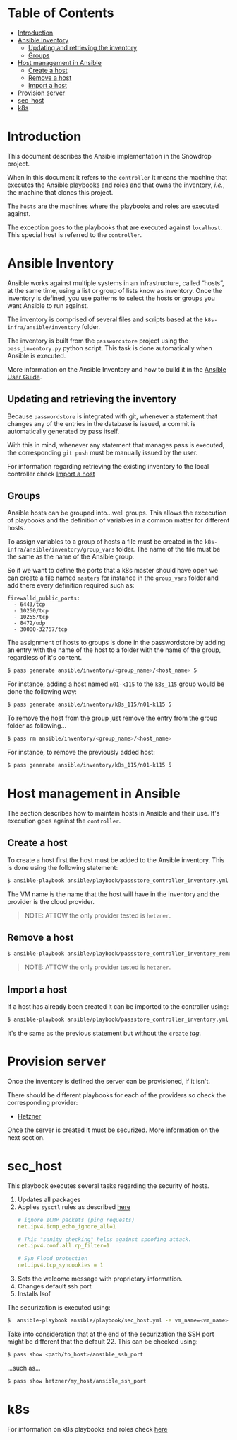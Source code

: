 # Table of Contents

   * [Introduction](#introduction)
   * [Ansible Inventory](#ansible-inventory)
      * [Updating and retrieving the inventory](#updating-and-retrieving-the-inventory)
      * [Groups](#groups)
   * [Host management in Ansible](#host-management-in-ansible)
      * [Create a host](#create-a-host)
      * [Remove a host](#remove-a-host)
      * [Import a host](#import-a-host)
   * [Provision server](#provision-server)
   * [sec_host](#sec_host)
   * [k8s](#k8s)

# Introduction

This document describes the Ansible implementation in the Snowdrop project.

When in this document it refers to the `controller` it means the machine that executes the Ansible playbooks and roles and that owns the inventory, *i.e.*, the 
machine that clones this project.

The `hosts` are the machines where the playbooks and roles are executed against. 

The exception goes to the playbooks that are executed against `localhost`. This special host is referred to the `controller`. 

# Ansible Inventory

Ansible works against multiple systems in an infrastructure, called “hosts”, at the same time, using a list or group of lists know as inventory. 
Once the inventory is defined, you use patterns to select the hosts or groups you want Ansible to run against.

The inventory is comprised of several files and scripts based at the `k8s-infra/ansible/inventory` folder.

The inventory is built from the `passwordstore` project using the `pass_inventory.py` python script. This task is done automatically when Ansible is executed.

More information on the Ansible Inventory and how to build it in the [Ansible User Guide](https://docs.ansible.com/ansible/latest/user_guide/intro_inventory.html).

## Updating and retrieving the inventory

Because `passwordstore` is integrated with git, whenever a statement that changes any of the entries in the database is issued, a commit is automatically generated by pass itself.

With this in mind, whenever any statement that manages pass is executed, the corresponding `git push` must be manually issued by the user.

For information regarding retrieving the existing inventory to the local controller check [Import a host](#Import-a-host)

## Groups

Ansible hosts can be grouped into...well groups. This allows the excecution of playbooks and the definition of variables in a common matter for different hosts. 

To assign variables to a group of hosts a file must be created in the  `k8s-infra/ansible/inventory/group_vars` folder. The name of the file must be the same
as the name of the Ansible group.

So if we want to define the ports that a k8s master should have open we can create a file named `masters` for instance in the `group_vars` folder and add there
every definition required such as:

```
firewalld_public_ports:
  - 6443/tcp
  - 10250/tcp
  - 10255/tcp
  - 8472/udp
  - 30000-32767/tcp
```

The assignment of hosts to groups is done in the passwordstore by adding an entry with the name of the host to a folder with the name of the group, regardless of it's content.

```bash
$ pass generate ansible/inventory/<group_name>/<host_name> 5
```

For instance, adding a host named `n01-k115` to the `k8s_115` group would be done the following way:

```bash
$ pass generate ansible/inventory/k8s_115/n01-k115 5
```

To remove the host from the group just remove the entry from the group folder as following...

```bash
$ pass rm ansible/inventory/<group_name>/<host_name>
```

For instance, to remove the previously added host:

```bash
$ pass generate ansible/inventory/k8s_115/n01-k115 5
```

# Host management in Ansible

The section describes how to maintain hosts in Ansible and their use. It's execution goes against the `controller`.

## Create a host

To create a host first the host must be added to the Ansible inventory. This is done using the following statement:

```bash
$ ansible-playbook ansible/playbook/passstore_controller_inventory.yml -e vm_name=<vm_name> -e pass_provider=<provider> --tag "create"
```

The VM name is the name that the host will have in the inventory and the provider is the cloud provider. 

> NOTE: ATTOW the only provider tested is `hetzner`. 

## Remove a host 

```bash
$ ansible-playbook ansible/playbook/passstore_controller_inventory_remove.yml -e vm_name=<vm_name> -e pass_provider=<provider>
```

> NOTE: ATTOW the only provider tested is `hetzner`. 

## Import a host

If a host has already been created it can be imported to the controller using:

```bash
$ ansible-playbook ansible/playbook/passstore_controller_inventory.yml -e vm_name=<vm_name> -e pass_provider=<provider>
```

It's the same as the previous statement but without the `create` *tag*.

# Provision server

Once the inventory is defined the server can be provisioned, if it isn't.

There should be different playbooks for each of the providers so check the corresponding provider:

* [Hetzner](../../hetzner/README-cloud.md)

Once the server is created it must be securized. More information on the next section.

# sec_host

This playbook executes several tasks regarding the security of hosts.

1. Updates all packages
1. Applies `sysctl` rules as described [here](https://linoxide.com/how-tos/linux-sysctl-tuning/)
    ```yaml
    # ignore ICMP packets (ping requests)
    net.ipv4.icmp_echo_ignore_all=1
    
    # This "sanity checking" helps against spoofing attack.
    net.ipv4.conf.all.rp_filter=1
    
    # Syn Flood protection
    net.ipv4.tcp_syncookies = 1
    ```
1. Sets the welcome message with proprietary information.
1. Changes default ssh port 
1. Installs lsof

The securization is executed using:

```bash
$  ansible-playbook ansible/playbook/sec_host.yml -e vm_name=<vm_name> -e provider=<provider>
```

Take into consideration that at the end of the securization the SSH port might be different that the default 22. This can be checked using:

```bash
$ pass show <path/to_host>/ansible_ssh_port
```

...such as...

```bash
$ pass show hetzner/my_host/ansible_ssh_port
```

# k8s

For information on k8s playbooks and roles check [here](../../kubernetes/README.md)